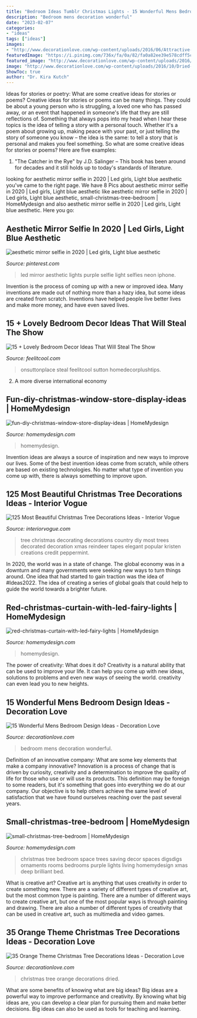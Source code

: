 ```yaml
---
title: "Bedroom Ideas Tumblr Christmas Lights - 15 Wonderful Mens Bedroom Design Ideas"
description: "Bedroom mens decoration wonderful"
date: "2023-02-07"
categories:
- "ideas"
tags: ["ideas"]
images:
- "http://www.decorationlove.com/wp-content/uploads/2016/06/Attractive-Bedroom-Design-For-Men.jpg"
featuredImage: "https://i.pinimg.com/736x/fa/0a/82/fa0a82ee39e578cdff5c3fd081c0b358.jpg"
featured_image: "http://www.decorationlove.com/wp-content/uploads/2016/06/Attractive-Bedroom-Design-For-Men.jpg"
image: "http://www.decorationlove.com/wp-content/uploads/2016/10/Dried-Orange-Slices-Christmas-Tree.jpg"
ShowToc: true
author: "Dr. Kira Kutch"
---
```



Ideas for stories or poetry: What are some creative ideas for stories or poems?
Creative ideas for stories or poems can be many things. They could be about a young person who is struggling, a loved one who has passed away, or an event that happened in someone's life that they are still reflections of. Something that always pops into my head when I hear these topics is the idea of telling a story with a personal touch. Whether it's a poem about growing up, making peace with your past, or just telling the story of someone you know – the idea is the same: to tell a story that is personal and makes you feel something. So what are some creative ideas for stories or poems? Here are five examples: 
1. "The Catcher in the Rye" by J.D. Salinger – This book has been around for decades and it still holds up to today's standards of literature.

	

		
looking for aesthetic mirror selfie in 2020 | Led girls, Light blue aesthetic you've came to the right page. We have 8 Pics about aesthetic mirror selfie in 2020 | Led girls, Light blue aesthetic like aesthetic mirror selfie in 2020 | Led girls, Light blue aesthetic, small-christmas-tree-bedroom | HomeMydesign and also aesthetic mirror selfie in 2020 | Led girls, Light blue aesthetic. Here you go:
		
    
## Aesthetic Mirror Selfie In 2020 | Led Girls, Light Blue Aesthetic

<img loading=lazy src="https://i.pinimg.com/736x/fa/0a/82/fa0a82ee39e578cdff5c3fd081c0b358.jpg" onerror="this.onerror=null;this.src='https://tse2.mm.bing.net/th?id=OIP.csfnrZRT3ZpNksF_UamQBgHaNK&amp;pid=15.1';" alt="aesthetic mirror selfie in 2020 | Led girls, Light blue aesthetic">

_Source: pinterest.com_

>led mirror aesthetic lights purple selfie light selfies neon iphone. 

	

Invention is the process of coming up with a new or improved idea. Many inventions are made out of nothing more than a hazy idea, but some ideas are created from scratch. Inventions have helped people live better lives and make more money, and have even saved lives.

    
## 15 + Lovely Bedroom Decor Ideas That Will Steal The Show

<img loading=lazy src="https://feelitcool.com/wp-content/uploads/2015/12/red-bedroom-decor-idea.jpg" onerror="this.onerror=null;this.src='https://tse4.mm.bing.net/th?id=OIP.FIwiP0XzaoSbwBqkEsSCEQHaLH&amp;pid=15.1';" alt="15 + Lovely Bedroom Decor Ideas That Will Steal The Show">

_Source: feelitcool.com_

>onsuttonplace steal feelitcool sutton homedecorplushtips. 

	

2. A more diverse international economy 

    
## Fun-diy-christmas-window-store-display-ideas | HomeMydesign

<img loading=lazy src="https://homemydesign.com/wp-content/uploads/2019/12/fun-diy-christmas-window-store-display-ideas.jpg" onerror="this.onerror=null;this.src='https://tse2.mm.bing.net/th?id=OIP.BklglxYY6Icn0P-i18tR7gHaLO&amp;pid=15.1';" alt="fun-diy-christmas-window-store-display-ideas | HomeMydesign">

_Source: homemydesign.com_

>homemydesign. 

	

Invention ideas are always a source of inspiration and new ways to improve our lives. Some of the best invention ideas come from scratch, while others are based on existing technologies. No matter what type of invention you come up with, there is always something to improve upon.

    
## 125 Most Beautiful Christmas Tree Decorations Ideas - Interior Vogue

<img loading=lazy src="http://interiorvogue.com/wp-content/uploads/2016/10/Christmas-Tree-Decorating-Ideas-With-DIY-Ornoments.jpg" onerror="this.onerror=null;this.src='https://tse4.mm.bing.net/th?id=OIP.RWB0W_ucJ3_0FwxbpGef2AHaJ6&amp;pid=15.1';" alt="125 Most Beautiful Christmas Tree Decorations Ideas - Interior Vogue">

_Source: interiorvogue.com_

>tree christmas decorating decorations country diy most trees decorated decoration xmas reindeer tapes elegant popular kristen creations credit peppermint. 

	

In 2020, the world was in a state of change. The global economy was in a downturn and many governments were seeking new ways to turn things around. One idea that had started to gain traction was the idea of #Ideas2022. The idea of creating a series of global goals that could help to guide the world towards a brighter future.

    
## Red-christmas-curtain-with-led-fairy-lights | HomeMydesign

<img loading=lazy src="https://homemydesign.com/wp-content/uploads/2019/11/red-christmas-curtain-with-led-fairy-lights.jpg" onerror="this.onerror=null;this.src='https://tse2.mm.bing.net/th?id=OIP.M1_CnZ_CfgZPoDj3uX-xIgHaHa&amp;pid=15.1';" alt="red-christmas-curtain-with-led-fairy-lights | HomeMydesign">

_Source: homemydesign.com_

>homemydesign. 

	

The power of creativity: What does it do?
Creativity is a natural ability that can be used to improve your life. It can help you come up with new ideas, solutions to problems and even new ways of seeing the world. creativity can even lead you to new heights.

    
## 15 Wonderful Mens Bedroom Design Ideas - Decoration Love

<img loading=lazy src="http://www.decorationlove.com/wp-content/uploads/2016/06/Attractive-Bedroom-Design-For-Men.jpg" onerror="this.onerror=null;this.src='https://tse2.mm.bing.net/th?id=OIP.hENSe39CeHt7bZzkuJHDoAHaJ4&amp;pid=15.1';" alt="15 Wonderful Mens Bedroom Design Ideas - Decoration Love">

_Source: decorationlove.com_

>bedroom mens decoration wonderful. 

	

Definition of an innovative company: What are some key elements that make a company innovative?
Innovation is a process of change that is driven by curiosity, creativity and a determination to improve the quality of life for those who use or will use its products. This definition may be foreign to some readers, but it's something that goes into everything we do at our company. Our objective is to help others achieve the same level of satisfaction that we have found ourselves reaching over the past several years.

    
## Small-christmas-tree-bedroom | HomeMydesign

<img loading=lazy src="https://homemydesign.com/wp-content/uploads/2014/12/small-christmas-tree-bedroom.jpg" onerror="this.onerror=null;this.src='https://tse4.mm.bing.net/th?id=OIP.VPL8D4HyMzxwW8xEGhFg_gHaKH&amp;pid=15.1';" alt="small-christmas-tree-bedroom | HomeMydesign">

_Source: homemydesign.com_

>christmas tree bedroom space trees saving decor spaces digsdigs ornaments rooms bedrooms purple lights living homemydesign xmas deep brilliant bed. 

	

What is creative art?
Creative art is anything that uses creativity in order to create something new. There are a variety of different types of creative art, but the most common type is painting. There are a number of different ways to create creative art, but one of the most popular ways is through painting and drawing. There are also a number of different types of creativity that can be used in creative art, such as multimedia and video games.

    
## 35 Orange Theme Christmas Tree Decorations Ideas - Decoration Love

<img loading=lazy src="http://www.decorationlove.com/wp-content/uploads/2016/10/Dried-Orange-Slices-Christmas-Tree.jpg" onerror="this.onerror=null;this.src='https://tse1.mm.bing.net/th?id=OIP.MPDa0Os6rxGyJv4iEHETRgHaLL&amp;pid=15.1';" alt="35 Orange Theme Christmas Tree Decorations Ideas - Decoration Love">

_Source: decorationlove.com_

>christmas tree orange decorations dried. 

	

What are some benefits of knowing what are big ideas?
Big ideas are a powerful way to improve performance and creativity. By knowing what big ideas are, you can develop a clear plan for pursuing them and make better decisions. Big ideas can also be used as tools for teaching and learning.


